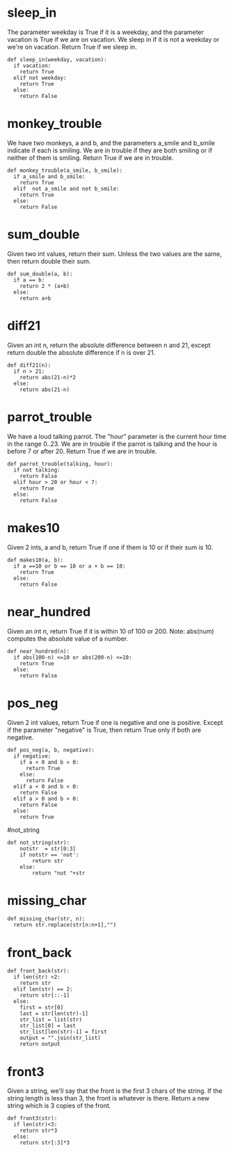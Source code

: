 # sleep_in
The parameter weekday is True if it is a weekday, and the parameter vacation is True if we are on vacation. We sleep in if it is not a weekday or we're on vacation. Return True if we sleep in.
```
def sleep_in(weekday, vacation):
  if vacation:
    return True
  elif not weekday:
    return True
  else:
    return False
```
# monkey_trouble
We have two monkeys, a and b, and the parameters a_smile and b_smile indicate if each is smiling. We are in trouble if they are both smiling or if neither of them is smiling. Return True if we are in trouble.
```
def monkey_trouble(a_smile, b_smile):
  if a_smile and b_smile:
    return True
  elif  not a_smile and not b_smile:
    return True
  else:
    return False
```
# sum_double
Given two int values, return their sum. Unless the two values are the same, then return double their sum.
```
def sum_double(a, b):
  if a == b:
    return 2 * (a+b)
  else:
    return a+b
```
# diff21
Given an int n, return the absolute difference between n and 21, except return double the absolute difference if n is over 21.
```
def diff21(n):
  if n > 21:
    return abs(21-n)*2
  else:
    return abs(21-n)
```
# parrot_trouble
We have a loud talking parrot. The "hour" parameter is the current hour time in the range 0..23. We are in trouble if the parrot is talking and the hour is before 7 or after 20. Return True if we are in trouble.
```
def parrot_trouble(talking, hour):
  if not talking:
    return False
  elif hour > 20 or hour < 7:
    return True
  else:
    return False
```
# makes10
Given 2 ints, a and b, return True if one if them is 10 or if their sum is 10.
```
def makes10(a, b):
  if a ==10 or b == 10 or a + b == 10:
    return True
  else:
    return False
```
# near_hundred
Given an int n, return True if it is within 10 of 100 or 200. Note: abs(num) computes the absolute value of a number.
```
def near_hundred(n):
  if abs(100-n) <=10 or abs(200-n) <=10:
    return True
  else:
    return False
```
# pos_neg
Given 2 int values, return True if one is negative and one is positive. Except if the parameter "negative" is True, then return True only if both are negative.
```
def pos_neg(a, b, negative):
  if negative:
    if a < 0 and b < 0:
      return True
    else:
      return False
  elif a < 0 and b < 0:
    return False
  elif a > 0 and b > 0:
    return False
  else:
    return True
```
#not_string
```
def not_string(str):
    notstr  = str[0:3]
    if notstr == 'not':
        return str
    else:
        return "not "+str
```
# missing_char
```
def missing_char(str, n):
  return str.replace(str[n:n+1],"")
```
# front_back
```
def front_back(str):
  if len(str) <2:
    return str
  elif len(str) == 2:
    return str[::-1]
  else:
    first = str[0]
    last = str[len(str)-1]
    str_list = list(str)
    str_list[0] = last
    str_list[len(str)-1] = first
    output = "".join(str_list)
    return output
```
# front3
Given a string, we'll say that the front is the first 3 chars of the string. If the string length is less than 3, the front is whatever is there. Return a new string which is 3 copies of the front.
```
def front3(str):
  if len(str)<3:
    return str*3
  else:
    return str[:3]*3
```

